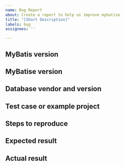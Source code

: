 ```yaml
---
name: Bug Report
about: Create a report to help us improve mybatise
title: "[Short Description]"
labels: bug
assignees: ''

---
```


## MyBatis version

## MyBatise version

## Database vendor and version

## Test case or example project

## Steps to reproduce

## Expected result

## Actual result